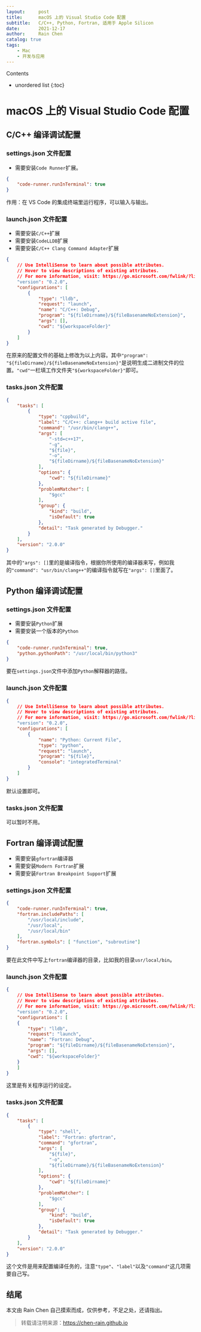 ```yaml
---
layout:     post
title:      macOS 上的 Visual Studio Code 配置
subtitle:   C/C++, Python, Fortran, 适用于 Apple Silicon
date:       2021-12-17
author:     Rain Chen
catalog: true
tags:
    - Mac
    - 开发与应用
---
```


Contents
- unordered list
{:toc}

# macOS 上的 Visual Studio Code 配置

## C/C++ 编译调试配置

### settings.json 文件配置

- 需要安装`Code Runner`扩展。

```json
{
    "code-runner.runInTerminal": true
}
```

作用：在 VS Code 的集成终端里运行程序，可以输入与输出。

### launch.json 文件配置

- 需要安装`C/C++`扩展
- 需要安装`CodeLLDB`扩展
- 需要安装`C/C++ Clang Command Adapter`扩展

```json
{
    // Use IntelliSense to learn about possible attributes.
    // Hover to view descriptions of existing attributes.
    // For more information, visit: https://go.microsoft.com/fwlink/?linkid=830387
    "version": "0.2.0",
    "configurations": [
        {
            "type": "lldb",
            "request": "launch",
            "name": "C/C++: Debug",
            "program": "${fileDirname}/${fileBasenameNoExtension}",
            "args": [],
            "cwd": "${workspaceFolder}"
        }
    ]
}
```

在原来的配置文件的基础上修改为以上内容。其中`"program": "${fileDirname}/${fileBasenameNoExtension}"`是说明生成二进制文件的位置。`"cwd"`一栏填工作文件夹`"${workspaceFolder}"`即可。

### tasks.json 文件配置

```json
{
    "tasks": [
        {
            "type": "cppbuild",
            "label": "C/C++: clang++ build active file",
            "command": "/usr/bin/clang++",
            "args": [
                "-std=c++17",
                "-g",
                "${file}",
                "-o",
                "${fileDirname}/${fileBasenameNoExtension}"
            ],
            "options": {
                "cwd": "${fileDirname}"
            },
            "problemMatcher": [
                "$gcc"
            ],
            "group": {
                "kind": "build",
                "isDefault": true
            },
            "detail": "Task generated by Debugger."
        }
    ],
    "version": "2.0.0"
}

```

其中的`"args": []`里的是编译指令，根据你所使用的编译器来写，例如我的`"command": "usr/bin/clang++"`的编译指令就写在`"args": []`里面了。

## Python 编译调试配置

### settings.json 文件配置

- 需要安装`Python`扩展
- 需要安装一个版本的`Python`

```json
{
    "code-runner.runInTerminal": true,
    "python.pythonPath": "/usr/local/bin/python3"
}
```

要在`settings.json`文件中添加`Python`解释器的路径。

### launch.json 文件配置

```json
{
    // Use IntelliSense to learn about possible attributes.
    // Hover to view descriptions of existing attributes.
    // For more information, visit: https://go.microsoft.com/fwlink/?linkid=830387
    "version": "0.2.0",
    "configurations": [
        {
            "name": "Python: Current File",
            "type": "python",
            "request": "launch",
            "program": "${file}",
            "console": "integratedTerminal"
        }
    ]
}
```

默认设置即可。

### tasks.json 文件配置

可以暂时不用。

## Fortran 编译调试配置

- 需要安装`gfortran`编译器
- 需要安装`Modern Fortran`扩展
- 需要安装`Fortran Breakpoint Support`扩展

### settings.json 文件配置

```json
{
    "code-runner.runInTerminal": true,
    "fortran.includePaths": [
        "/usr/local/include",
        "/usr/local",
        "/usr/local/bin"
    ],
    "fortran.symbols": [ "function", "subroutine"]
}
```

要在此文件中写上`fortran`编译器的目录，比如我的目录`usr/local/bin`。

### launch.json 文件配置

```json
{
    // Use IntelliSense to learn about possible attributes.
    // Hover to view descriptions of existing attributes.
    // For more information, visit: https://go.microsoft.com/fwlink/?linkid=830387
    "version": "0.2.0",
    "configurations": [
    {
        "type": "lldb",
        "request": "launch",
        "name": "Fortran: Debug",
        "program": "${fileDirname}/${fileBasenameNoExtension}",
        "args": [],
        "cwd": "${workspaceFolder}"
    }
    ]
}
```

这里是有关程序运行的设定。

### tasks.json 文件配置

```json
{
    "tasks": [
        {
            "type": "shell",
            "label": "Fortran: gfortran",
            "command": "gfortran",
            "args": [
                "${file}",
                "-o",
                "${fileDirname}/${fileBasenameNoExtension}"
            ],
            "options": {
                "cwd": "${fileDirname}"
            },
            "problemMatcher": [
                "$gcc"
            ],
            "group": {
                "kind": "build",
                "isDefault": true
            },
            "detail": "Task generated by Debugger."
        }
    ],
    "version": "2.0.0"
}

```

这个文件是用来配置编译任务的，注意`"type"`、`"label"`以及`"command"`这几项需要自己写。

## 结尾

本文由 Rain Chen 自己摸索而成，仅供参考，不足之处，还请指出。

> 转载请注明来源：https://chen-rain.github.io
